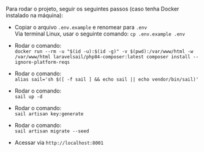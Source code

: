 Para rodar o projeto, seguir os seguintes passos (caso tenha Docker instalado na máquina):

- Copiar o arquivo `.env.example` e renomear para `.env`  
  Via terminal Linux, usar o seguinte comando: `cp .env.example .env`

- Rodar o comando:  
  `docker run --rm -u "$(id -u):$(id -g)" -v $(pwd):/var/www/html -w /var/www/html laravelsail/php84-composer:latest composer install --ignore-platform-reqs`

- Rodar o comando:  
  `alias sail='sh $([ -f sail ] && echo sail || echo vendor/bin/sail)'`

- Rodar o comando:  
  `sail up -d`

- Rodar o comando:  
  `sail artisan key:generate`

- Rodar o comando:  
  `sail artisan migrate --seed`

- Acessar via `http://localhost:8001`
